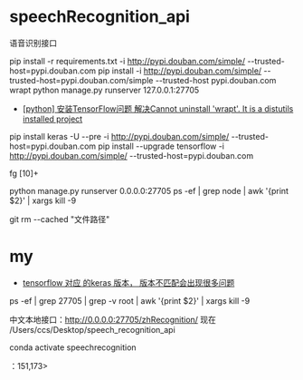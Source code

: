 # speechRecognition_api
语音识别接口


pip install -r requirements.txt -i http://pypi.douban.com/simple/ --trusted-host=pypi.douban.com
pip install -i http://pypi.douban.com/simple/ --trusted-host=pypi.douban.com/simple --trusted-host pypi.douban.com wrapt
python manage.py runserver 127.0.0.1:27705

+ [[python] 安装TensorFlow问题 解决Cannot uninstall 'wrapt'. It is a distutils installed project](https://www.cnblogs.com/conver/p/11141176.html)

pip install keras -U --pre -i http://pypi.douban.com/simple/ --trusted-host=pypi.douban.com
pip install --upgrade tensorflow -i http://pypi.douban.com/simple/ --trusted-host=pypi.douban.com

fg [10]+ 


python manage.py runserver 0.0.0.0:27705
ps -ef | grep node | awk '{print $2}' | xargs kill -9

git rm --cached "文件路径"


# my
+ [tensorflow 对应 的keras 版本， 版本不匹配会出现很多问题](https://blog.csdn.net/yeyang911/article/details/84968473)

ps -ef | grep 27705 | grep -v root | awk '{print $2}' | xargs kill -9

中文本地接口：http://0.0.0.0:27705/zhRecognition/
现在 /Users/ccs/Desktop/speech_recognition_api

conda activate speechrecognition

：151,173>